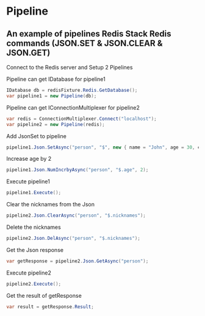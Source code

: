 # Pipeline
## An example of pipelines Redis Stack Redis commands (JSON.SET & JSON.CLEAR & JSON.GET)

Connect to the Redis server and Setup 2 Pipelines

Pipeline can get IDatabase for pipeline1
```csharp
IDatabase db = redisFixture.Redis.GetDatabase();
var pipeline1 = new Pipeline(db);
```

Pipeline can get IConnectionMultiplexer for pipeline2
```csharp
var redis = ConnectionMultiplexer.Connect("localhost");
var pipeline2 = new Pipeline(redis);
```

Add JsonSet to pipeline
```csharp
pipeline1.Json.SetAsync("person", "$", new { name = "John", age = 30, city = "New York", nicknames = new[] { "John", "Johny", "Jo" } });
```

Increase age by 2
```csharp
pipeline1.Json.NumIncrbyAsync("person", "$.age", 2);
```

Execute pipeline1
```csharp
pipeline1.Execute();
```

Clear the nicknames from the Json
```csharp
pipeline2.Json.ClearAsync("person", "$.nicknames");
```

Delete the nicknames
```csharp
pipeline2.Json.DelAsync("person", "$.nicknames");
```

Get the Json response
```csharp
var getResponse = pipeline2.Json.GetAsync("person");
```

Execute pipeline2
```csharp
pipeline2.Execute();
```

Get the result of getResponse
```csharp
var result = getResponse.Result;
```